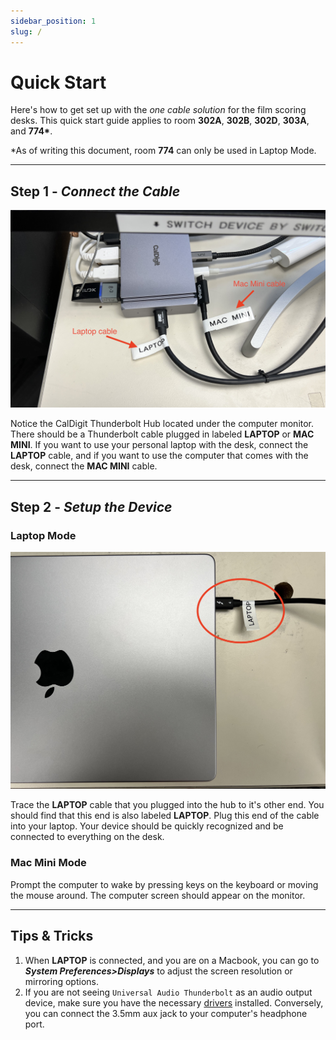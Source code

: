 ```yaml
---
sidebar_position: 1
slug: /
---
```


# Quick Start

Here's how to get set up with the *one cable solution* for the film scoring desks. This quick start guide applies to room **302A**, **302B**, **302D**, **303A**, and **774\***. 

\*As of writing this document, room **774** can only be used in Laptop Mode. 

---

## Step 1 - *Connect the Cable*

![Hub Connection Example Image](./img/hub-example.jpg)
<!-- > *Picture of the CalDigit hub will go here with both **LAPTOP** and **MAC MINI** cables visible and circled in red*. -->

Notice the CalDigit Thunderbolt Hub located under the computer monitor. There should be a Thunderbolt cable plugged in labeled **LAPTOP** or **MAC MINI**. If you want to use your personal laptop with the desk, connect the **LAPTOP** cable, and if you want to use the computer that comes with the desk, connect the **MAC MINI** cable.

---

## Step 2 - *Setup the Device*

### Laptop Mode

![Laptop Mode Example Image](./img/laptop-example.jpg)

Trace the **LAPTOP** cable that you plugged into the hub to it's other end. You should find that this end is also labeled **LAPTOP**. Plug this end of the cable into your laptop. Your device should be quickly recognized and be connected to everything on the desk.

### Mac Mini Mode

Prompt the computer to wake by pressing keys on the keyboard or moving the mouse around. The computer screen should appear on the monitor.

---

## Tips & Tricks

1. When **LAPTOP** is connected, and you are on a Macbook, you can go to ***System Preferences>Displays*** to adjust the screen resolution or mirroring options.
2. If you are not seeing `Universal Audio Thunderbolt` as an audio output device, make sure you have the necessary [drivers](https://www.uaudio.com/downloads/uad) installed. Conversely, you can connect the 3.5mm aux jack to your computer's headphone port.